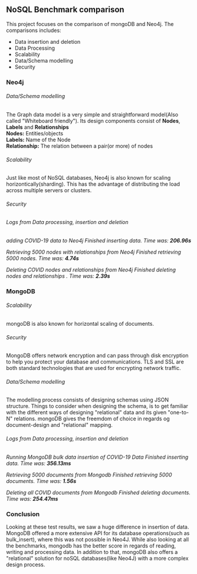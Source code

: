 ## NoSQL Benchmark comparison
This project focuses on the comparison of mongoDB and Neo4j. The comparisons includes: 
* Data insertion and deletion
* Data Processing  
* Scalability
* Data/Schema modelling
* Security
### Neo4j 

###### Data/Schema modelling 
The Graph data model is a very simple and straightforward model(Also called "Whiteboard friendly"). Its design components consist of **Nodes**, **Labels** and **Relationships**  
**Nodes:** Entities/objects  
**Labels:** Name of the Node  
**Relationship:** The relation between a pair(or more) of nodes

###### Scalability
Just like most of NoSQL databases, Neo4j is also known for scaling horizontically(sharding). This has the advantage of distributing the load across multiple servers or clusters.


###### Security


###### Logs from Data processing, insertion and deletion

*adding COVID-19 data to Neo4j* 
*Finished inserting data. Time was: **206.96s*** 

*Retrieving 5000 nodes with relationships from Neo4j* 
*Finished retrieving 5000 nodes. Time was: **4.74s*** 

*Deleting COVID nodes and relationships from Neo4j* 
*Finished deleting nodes and relationships . Time was: **2.39s*** 



### MongoDB

###### Scalability

mongoDB is also known for horizontal scaling of documents.

###### Security
MongoDB offers network encryption and can pass through disk encryption to help you protect your database and communications. TLS and SSL are both standard technologies that are used for encrypting network traffic.

###### Data/Schema modelling
The modelling process consists of designing schemas using JSON structure. 
Things to consider when designing the schema, is to get familiar with the different ways of designing "relational" data and its given "one-to-N" relations. mongoDB gives the freemdom of choice in regards og document-design and "relational" mapping.

###### Logs from Data processing, insertion and deletion


*Running MongoDB bulk data insertion of COVID-19 Data*
*Finished inserting data. Time was: **356.13ms***

*Retrieving 5000 documents from Mongodb*
*Finished retrieving 5000 documents. Time was: **1.56s*** 

*Deleting all COVID documents from Mongodb* 
*Finished deleting documents. Time was: **254.47ms*** 


### Conclusion
Looking at these test results, we saw a huge difference in insertion of data. MongoDB offered a more extensive API for its database operations(such as bulk_insert), where this was not possible in Neo4J. While also looking at all the benchmarks, mongodb has the better score in regards of reading, writing and processing data. In addition to that, mongoDB also offers a "relational" solution for noSQL databases(like Neo4J) with a more complex design process.




